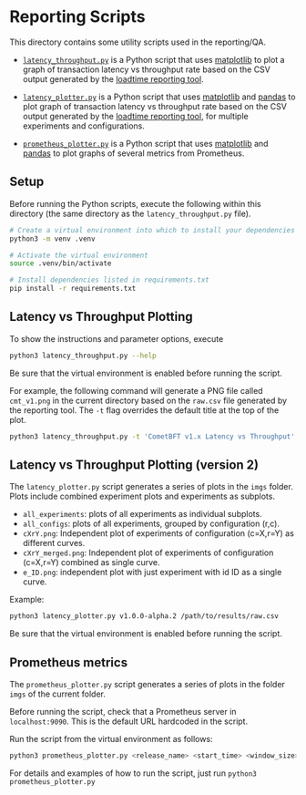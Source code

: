 # Reporting Scripts

This directory contains some utility scripts used in the reporting/QA.

* [`latency_throughput.py`](./latency_throughput.py) is a Python script that uses
    [matplotlib] to plot a graph of transaction latency vs throughput rate based on
    the CSV output generated by the [loadtime reporting
    tool](../../../test/loadtime/cmd/report/).

* [`latency_plotter.py`](./latency_plotter.py) is a Python script that uses
    [matplotlib] and [pandas] to plot graph of transaction latency vs throughput rate based on
    the CSV output generated by the [loadtime reporting
    tool](../../../test/loadtime/cmd/report/), for multiple experiments and configurations.

* [`prometheus_plotter.py`](./prometheus_plotter.py) is a Python script that uses
    [matplotlib] and [pandas] to plot graphs of several metrics from Prometheus.

## Setup

Before running the Python scripts, execute the following within this directory (the same directory
as the `latency_throughput.py` file).

```bash
# Create a virtual environment into which to install your dependencies
python3 -m venv .venv

# Activate the virtual environment
source .venv/bin/activate

# Install dependencies listed in requirements.txt
pip install -r requirements.txt
```

## Latency vs Throughput Plotting

To show the instructions and parameter options, execute 
```bash
python3 latency_throughput.py --help
```
Be sure that the virtual environment is enabled before running the script.

For example, the following command will generate a PNG file called `cmt_v1.png` in the current
directory based on the `raw.csv` file generated by the reporting tool. The `-t` flag overrides the
default title at the top of the plot.
```bash
python3 latency_throughput.py -t 'CometBFT v1.x Latency vs Throughput' ./cmt_v1.png /path/to/results/raw.csv
```

## Latency vs Throughput Plotting (version 2)

The `latency_plotter.py` script generates a series of plots in the `imgs` folder.
Plots include combined experiment plots and experiments as subplots.
- `all_experiments`: plots of all experiments as individual subplots.
- `all_configs`: plots of all experiments, grouped by configuration (r,c).
- `cXrY.png`: Independent plot of experiments of configuration (c=X,r=Y) as different curves.
- `cXrY_merged.png`: Independent plot of experiments of configuration (c=X,r=Y) combined as single curve.
- `e_ID.png`: independent plot with just experiment with id ID as a single curve.

Example:
```bash
python3 latency_plotter.py v1.0.0-alpha.2 /path/to/results/raw.csv
```
Be sure that the virtual environment is enabled before running the script.

## Prometheus metrics

The `prometheus_plotter.py` script generates a series of plots in the folder `imgs` of the current folder.

Before running the script, check that a Prometheus server in `localhost:9090`. This is the default URL hardcoded in the script.

Run the script from the virtual environment as follows:
```bash
python3 prometheus_plotter.py <release_name> <start_time> <window_size> <test_case>
```

For details and examples of how to run the script, just run `python3 prometheus_plotter.py` 

[matplotlib]: https://matplotlib.org/
[pandas]: https://pandas.pydata.org

